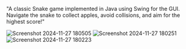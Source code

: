"A classic Snake game implemented in Java using Swing for the GUI. Navigate the snake to collect apples, avoid collisions, and aim for the highest score!"

![Screenshot 2024-11-27 180505](https://github.com/user-attachments/assets/18fdb532-3519-48b9-b7c2-db9f4d323824)                                                                ![Screenshot 2024-11-27 180251](https://github.com/user-attachments/assets/5ffc5078-8555-418a-88b0-99ccfcda979c)
![Screenshot 2024-11-27 180223](https://github.com/user-attachments/assets/11ffbe98-5bb3-4cf2-84fa-79e57d59db22)
